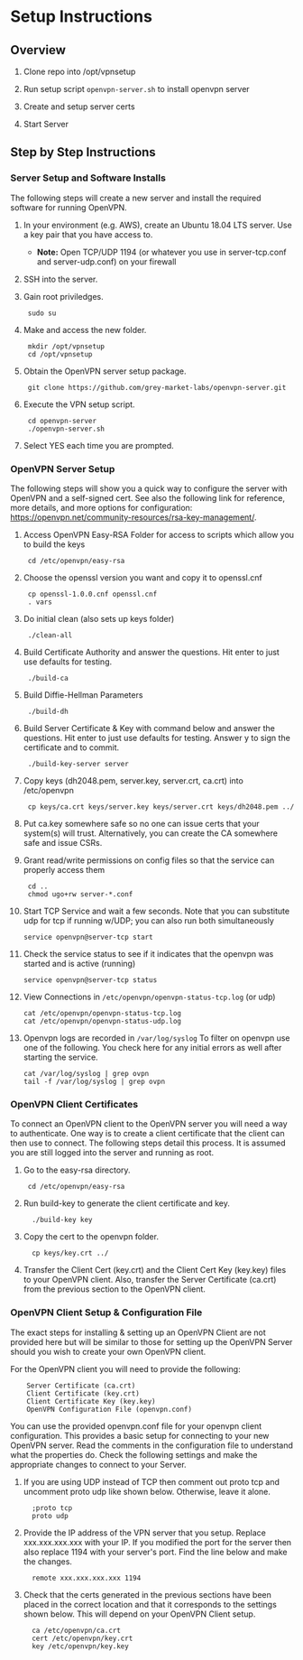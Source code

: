 # Setup Instructions

## Overview

1. Clone repo into /opt/vpnsetup

2. Run setup script `openvpn-server.sh` to install openvpn server

3. Create and setup server certs

4. Start Server

## Step by Step Instructions

### Server Setup and Software Installs

The following steps will create a new server and install the required software for running OpenVPN.

1. In your environment (e.g. AWS), create an Ubuntu 18.04 LTS server.  Use a key pair that you have access to.
   - **Note:** Open TCP/UDP 1194 (or whatever you use in server-tcp.conf and server-udp.conf) on your firewall

2. SSH into the server.

3. Gain root priviledges.

        sudo su

4. Make and access the new folder.

        mkdir /opt/vpnsetup
        cd /opt/vpnsetup

5. Obtain the OpenVPN server setup package.

        git clone https://github.com/grey-market-labs/openvpn-server.git

6. Execute the VPN setup script.

        cd openvpn-server
        ./openvpn-server.sh

7. Select YES each time you are prompted.

### OpenVPN Server Setup

The following steps will show you a quick way to configure the server with OpenVPN and a self-signed cert.  See also the following link for reference, more details, and more options for configuration: https://openvpn.net/community-resources/rsa-key-management/.

1. Access OpenVPN Easy-RSA Folder for access to scripts which allow you to build the keys

        cd /etc/openvpn/easy-rsa

2. Choose the openssl version you want and copy it to openssl.cnf

        cp openssl-1.0.0.cnf openssl.cnf
        . vars

3. Do initial clean (also sets up keys folder)

        ./clean-all

4. Build Certificate Authority and answer the questions. Hit enter to just use defaults for testing.

        ./build-ca

5. Build Diffie-Hellman Parameters

        ./build-dh

6. Build Server Certificate & Key with command below and answer the questions.  Hit enter to just use defaults for testing.  Answer y to sign the certificate and to commit.

        ./build-key-server server

7. Copy keys (dh2048.pem, server.key, server.crt, ca.crt) into /etc/openvpn 

        cp keys/ca.crt keys/server.key keys/server.crt keys/dh2048.pem ../

8. Put ca.key somewhere safe so no one can issue certs that your system(s) will trust.  Alternatively, you can create the CA somewhere safe and issue CSRs.

9. Grant read/write permissions on config files so that the service can properly access them

        cd ..
        chmod ugo+rw server-*.conf

10. Start TCP Service and wait a few seconds.  Note that you can substitute udp for tcp if running w/UDP; you can also run both simultaneously

        service openvpn@server-tcp start

11. Check the service status to see if it indicates that the openvpn was started and is active (running)

        service openvpn@server-tcp status

12. View Connections in `/etc/openvpn/openvpn-status-tcp.log` (or udp)

        cat /etc/openvpn/openvpn-status-tcp.log
        cat /etc/openvpn/openvpn-status-udp.log

13. Openvpn logs are recorded in `/var/log/syslog` To filter on openvpn use one of the following.  You check here for any initial errors as well after starting the service.

        cat /var/log/syslog | grep ovpn
        tail -f /var/log/syslog | grep ovpn

### OpenVPN Client Certificates

To connect an OpenVPN client to the OpenVPN server you will need a way to authenticate.  One way is to create a client certificate that the client can then use to connect.  The following steps detail this process.  It is assumed you are still logged into the server and running as root.

1. Go to the easy-rsa directory.

        cd /etc/openvpn/easy-rsa

2. Run build-key to generate the client certificate and key.

         ./build-key key

3. Copy the cert to the openvpn folder.

         cp keys/key.crt ../

4. Transfer the Client Cert (key.crt) and the Client Cert Key (key.key) files to your OpenVPN client.  Also, transfer the Server Certificate (ca.crt) from the previous section to the OpenVPN client.

### OpenVPN Client Setup & Configuration File

The exact steps for installing & setting up an OpenVPN Client are not provided here but will be similar to those for setting up the OpenVPN Server should you wish to create your own OpenVPN client.

For the OpenVPN client you will need to provide the following:

        Server Certificate (ca.crt)
        Client Certificate (key.crt)
        Client Certificate Key (key.key)
        OpenVPN Configuration File (openvpn.conf)

You can use the provided openvpn.conf file for your openvpn client configuration.  This provides a basic setup for connecting to your new OpenVPN server.  Read the comments in the configuration file to understand what the properties do.  Check the following settings and make the appropriate changes to connect to your Server.

1. If you are using UDP instead of TCP then comment out proto tcp and uncomment proto udp like shown below.  Otherwise, leave it alone.

         ;proto tcp
         proto udp

2. Provide the IP address of the VPN server that you setup.  Replace xxx.xxx.xxx.xxx with your IP.  If you modified the port for the server then also replace 1194 with your server's port.  Find the line below and make the changes.

         remote xxx.xxx.xxx.xxx 1194

3. Check that the certs generated in the previous sections have been placed in the correct location and that it corresponds to the settings shown below.  This will depend on your OpenVPN Client setup.

         ca /etc/openvpn/ca.crt
         cert /etc/openvpn/key.crt
         key /etc/openvpn/key.key